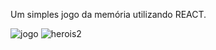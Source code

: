 Um simples jogo da memória utilizando REACT.


![jogo](https://user-images.githubusercontent.com/88912748/140845774-31c26eee-4127-42c8-a229-5578577601e9.png)
![herois2](https://user-images.githubusercontent.com/88912748/140845778-3b3e5171-53d2-4b79-bcf8-7ad0d7021a4d.png)

